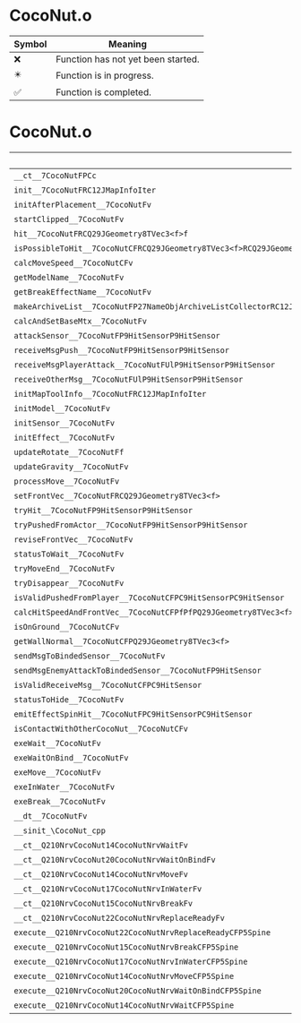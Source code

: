 # CocoNut.o
| Symbol | Meaning 
| ------------- | ------------- 
| :x: | Function has not yet been started. 
| :eight_pointed_black_star: | Function is in progress. 
| :white_check_mark: | Function is completed. 


# CocoNut.o
| Symbol | Decompiled? |
| ------------- | ------------- |
| `__ct__7CocoNutFPCc` | :x: |
| `init__7CocoNutFRC12JMapInfoIter` | :x: |
| `initAfterPlacement__7CocoNutFv` | :x: |
| `startClipped__7CocoNutFv` | :x: |
| `hit__7CocoNutFRCQ29JGeometry8TVec3<f>f` | :x: |
| `isPossibleToHit__7CocoNutCFRCQ29JGeometry8TVec3<f>RCQ29JGeometry8TVec3<f>RCQ29JGeometry8TVec3<f>` | :x: |
| `calcMoveSpeed__7CocoNutCFv` | :x: |
| `getModelName__7CocoNutFv` | :x: |
| `getBreakEffectName__7CocoNutFv` | :x: |
| `makeArchiveList__7CocoNutFP27NameObjArchiveListCollectorRC12JMapInfoIter` | :x: |
| `calcAndSetBaseMtx__7CocoNutFv` | :x: |
| `attackSensor__7CocoNutFP9HitSensorP9HitSensor` | :x: |
| `receiveMsgPush__7CocoNutFP9HitSensorP9HitSensor` | :x: |
| `receiveMsgPlayerAttack__7CocoNutFUlP9HitSensorP9HitSensor` | :x: |
| `receiveOtherMsg__7CocoNutFUlP9HitSensorP9HitSensor` | :x: |
| `initMapToolInfo__7CocoNutFRC12JMapInfoIter` | :x: |
| `initModel__7CocoNutFv` | :x: |
| `initSensor__7CocoNutFv` | :x: |
| `initEffect__7CocoNutFv` | :x: |
| `updateRotate__7CocoNutFf` | :x: |
| `updateGravity__7CocoNutFv` | :x: |
| `processMove__7CocoNutFv` | :x: |
| `setFrontVec__7CocoNutFRCQ29JGeometry8TVec3<f>` | :x: |
| `tryHit__7CocoNutFP9HitSensorP9HitSensor` | :x: |
| `tryPushedFromActor__7CocoNutFP9HitSensorP9HitSensor` | :x: |
| `reviseFrontVec__7CocoNutFv` | :x: |
| `statusToWait__7CocoNutFv` | :x: |
| `tryMoveEnd__7CocoNutFv` | :x: |
| `tryDisappear__7CocoNutFv` | :x: |
| `isValidPushedFromPlayer__7CocoNutCFPC9HitSensorPC9HitSensor` | :x: |
| `calcHitSpeedAndFrontVec__7CocoNutCFPfPfPQ29JGeometry8TVec3<f>PQ29JGeometry8TVec3<f>RCQ29JGeometry8TVec3<f>RCQ29JGeometry8TVec3<f>` | :x: |
| `isOnGround__7CocoNutCFv` | :x: |
| `getWallNormal__7CocoNutCFPQ29JGeometry8TVec3<f>` | :x: |
| `sendMsgToBindedSensor__7CocoNutFv` | :x: |
| `sendMsgEnemyAttackToBindedSensor__7CocoNutFP9HitSensor` | :x: |
| `isValidReceiveMsg__7CocoNutCFPC9HitSensor` | :x: |
| `statusToHide__7CocoNutFv` | :x: |
| `emitEffectSpinHit__7CocoNutFPC9HitSensorPC9HitSensor` | :x: |
| `isContactWithOtherCocoNut__7CocoNutCFv` | :x: |
| `exeWait__7CocoNutFv` | :x: |
| `exeWaitOnBind__7CocoNutFv` | :x: |
| `exeMove__7CocoNutFv` | :x: |
| `exeInWater__7CocoNutFv` | :x: |
| `exeBreak__7CocoNutFv` | :x: |
| `__dt__7CocoNutFv` | :x: |
| `__sinit_\CocoNut_cpp` | :x: |
| `__ct__Q210NrvCocoNut14CocoNutNrvWaitFv` | :x: |
| `__ct__Q210NrvCocoNut20CocoNutNrvWaitOnBindFv` | :x: |
| `__ct__Q210NrvCocoNut14CocoNutNrvMoveFv` | :x: |
| `__ct__Q210NrvCocoNut17CocoNutNrvInWaterFv` | :x: |
| `__ct__Q210NrvCocoNut15CocoNutNrvBreakFv` | :x: |
| `__ct__Q210NrvCocoNut22CocoNutNrvReplaceReadyFv` | :x: |
| `execute__Q210NrvCocoNut22CocoNutNrvReplaceReadyCFP5Spine` | :x: |
| `execute__Q210NrvCocoNut15CocoNutNrvBreakCFP5Spine` | :x: |
| `execute__Q210NrvCocoNut17CocoNutNrvInWaterCFP5Spine` | :x: |
| `execute__Q210NrvCocoNut14CocoNutNrvMoveCFP5Spine` | :x: |
| `execute__Q210NrvCocoNut20CocoNutNrvWaitOnBindCFP5Spine` | :x: |
| `execute__Q210NrvCocoNut14CocoNutNrvWaitCFP5Spine` | :x: |
